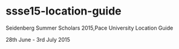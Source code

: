 # ssse15-location-guide

Seidenberg Summer Scholars 2015,Pace University Location Guide

28th June - 3rd July 2015

